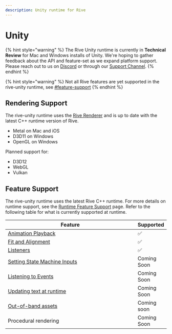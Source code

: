 ```yaml
---
description: Unity runtime for Rive
---
```


# Unity

{% hint style="warning" %}
The Rive Unity runtime is currently in **Technical Review** for Mac and Windows installs of Unity. We're hoping to gather feedback about the API and feature-set as we expand platform support. Please reach out to us on [Discord](https://discord.com/invite/FGjmaTr) or through our [Support Channel](https://rive.atlassian.net/servicedesk/customer/portals).
{% endhint %}

{% hint style="warning" %}
Not all Rive features are yet supported in the rive-unity runtime, see [#feature-support](./#feature-support "mention")
{% endhint %}

## Rendering Support

The rive-unity runtime uses the [Rive Renderer](https://rive.app/renderer) and is up to date with the latest C++ runtime version of Rive.

* Metal on Mac and iOS
* D3D11 on Windows
* OpenGL on Windows

Planned support for:

* D3D12
* WebGL
* Vulkan

## Feature Support

The rive-unity runtime uses the latest Rive C++ runtime. For more details on runtime support, see the [Runtime Feature Support](https://www.notion.so/o/-LLf9WNWru58qo4lWjp9/s/-M3EXlibk6bj2FzPQW-9/\~/changes/387/runtimes/feature-support) page. Refer to the following table for what is currently supported at runtime.

<table><thead><tr><th width="541">Feature</th><th>Supported</th></tr></thead><tbody><tr><td><a href="../../runtimes/playback.md">Animation Playback</a></td><td>✅</td></tr><tr><td><a href="../../runtimes/layout.md">Fit and Alignment</a></td><td>✅</td></tr><tr><td><a href="../../editor/state-machine/listeners.md">Listeners</a></td><td>✅</td></tr><tr><td><a href="../../runtimes/state-machines.md">Setting State Machine Inputs</a></td><td>Coming Soon</td></tr><tr><td><a href="../../runtimes/rive-events.md">Listening to Events</a></td><td>Coming Soon</td></tr><tr><td><a href="../../runtimes/text.md">Updating text at runtime</a></td><td>Coming Soon</td></tr><tr><td><a href="../../runtimes/loading-assets.md">Out-of-band assets</a></td><td>Coming soon</td></tr><tr><td>Procedural rendering</td><td>Coming Soon</td></tr></tbody></table>
